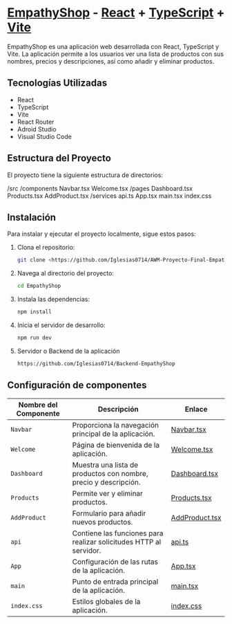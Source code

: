 # [EmpathyShop](https://github.com/Iglesias0714/AWM-Proyecto-Final-EmpathyShop) - [React](https://reactjs.org) + [TypeScript](https://www.typescriptlang.org) + [Vite](https://vitejs.dev)


EmpathyShop es una aplicación web desarrollada con React, TypeScript y Vite. La aplicación permite a los usuarios ver una lista de productos con sus nombres, precios y descripciones, así como añadir y eliminar productos. 

## Tecnologías Utilizadas

- React
- TypeScript
- Vite
- React Router
- Adroid Studio
- Visual Studio Code

## Estructura del Proyecto

El proyecto tiene la siguiente estructura de directorios:

/src
/components
Navbar.tsx
Welcome.tsx
/pages
Dashboard.tsx
Products.tsx
AddProduct.tsx
/services
api.ts
App.tsx
main.tsx
index.css

## Instalación

Para instalar y ejecutar el proyecto localmente, sigue estos pasos:

1. Clona el repositorio:
   ```bash
   git clone <https://github.com/Iglesias0714/AWM-Proyecto-Final-EmpathyShop>
2. Navega al directorio del proyecto:
   ```bash
   cd EmpathyShop
3. Instala las dependencias:
   ```bash
   npm install
4. Inicia el servidor de desarrollo:
   ```bash
   npm run dev
5. Servidor o Backend de la aplicación
   ```bash
   https://github.com/Iglesias0714/Backend-EmpathyShop
   
 ## Configuración de componentes
| Nombre del Componente | Descripción | Enlace |
|-----------------------|-------------|--------|
| `Navbar`              | Proporciona la navegación principal de la aplicación. | [Navbar.tsx](src/components/Navbar.tsx) |
| `Welcome`             | Página de bienvenida de la aplicación. | [Welcome.tsx](src/components/Welcome.tsx) |
| `Dashboard`           | Muestra una lista de productos con nombre, precio y descripción. | [Dashboard.tsx](src/pages/Dashboard.tsx) |
| `Products`            | Permite ver y eliminar productos. | [Products.tsx](src/pages/Products.tsx) |
| `AddProduct`          | Formulario para añadir nuevos productos. | [AddProduct.tsx](src/pages/AddProduct.tsx) |
| `api`                 | Contiene las funciones para realizar solicitudes HTTP al servidor. | [api.ts](src/services/api.ts) |
| `App`                 | Configuración de las rutas de la aplicación. | [App.tsx](src/App.tsx) |
| `main`                | Punto de entrada principal de la aplicación. | [main.tsx](src/main.tsx) |
| `index.css`           | Estilos globales de la aplicación. | [index.css](src/index.css) |


